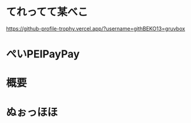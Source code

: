 # てれってて某べこ
https://github-profile-trophy.vercel.app/?username=githBEKO13=gruvbox
# ぺいPEIPayPay

# 概要
# ぬぉっほほ

